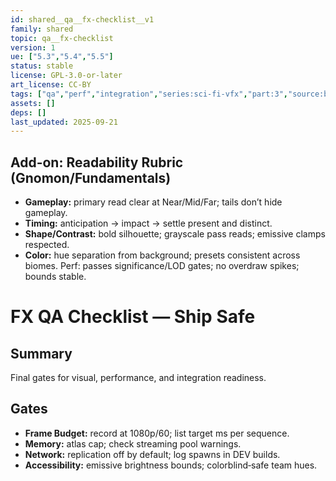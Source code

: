 ```yaml
---
id: shared__qa__fx-checklist__v1
family: shared
topic: qa__fx-checklist
version: 1
ue: ["5.3","5.4","5.5"]
status: stable
license: GPL-3.0-or-later
art_license: CC-BY
tags: ["qa","perf","integration","series:sci-fi-vfx","part:3","source:book:butler"]
assets: []
deps: []
last_updated: 2025-09-21
---
```

## Add-on: Readability Rubric (Gnomon/Fundamentals)
- **Gameplay:** primary read clear at Near/Mid/Far; tails don’t hide gameplay.
- **Timing:** anticipation → impact → settle present and distinct.
- **Shape/Contrast:** bold silhouette; grayscale pass reads; emissive clamps respected.
- **Color:** hue separation from background; presets consistent across biomes.
Perf: passes significance/LOD gates; no overdraw spikes; bounds stable.

# FX QA Checklist — Ship Safe


## Summary
Final gates for visual, performance, and integration readiness.


## Gates
- **Frame Budget:** record at 1080p/60; list target ms per sequence.
- **Memory:** atlas cap; check streaming pool warnings.
- **Network:** replication off by default; log spawns in DEV builds.
- **Accessibility:** emissive brightness bounds; colorblind‑safe team hues.
